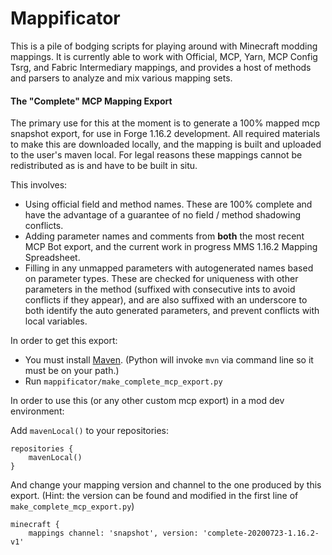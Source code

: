 # Mappificator

This is a pile of bodging scripts for playing around with Minecraft modding mappings. It is currently able to work with Official, MCP, Yarn, MCP Config Tsrg, and Fabric Intermediary mappings, and provides a host of methods and parsers to analyze and mix various mapping sets.

#### The "Complete" MCP Mapping Export

The primary use for this at the moment is to generate a 100% mapped mcp snapshot export, for use in Forge 1.16.2 development. All required materials to make this are downloaded locally, and the mapping is built and uploaded to the user's maven local. For legal reasons these mappings cannot be redistributed as is and have to be built in situ.

This involves:
- Using official field and method names. These are 100% complete and have the advantage of a guarantee of no field / method shadowing conflicts.
- Adding parameter names and comments from **both** the most recent MCP Bot export, and the current work in progress MMS 1.16.2 Mapping Spreadsheet.
- Filling in any unmapped parameters with autogenerated names based on parameter types. These are checked for uniqueness with other parameters in the method (suffixed with consecutive ints to avoid conflicts if they appear), and are also suffixed with an underscore to both identify the auto generated parameters, and prevent conflicts with local variables.

In order to get this export:

- You must install [Maven](https://maven.apache.org/). (Python will invoke `mvn` via command line so it must be on your path.)
- Run `mappificator/make_complete_mcp_export.py`

In order to use this (or any other custom mcp export) in a mod dev environment:

Add `mavenLocal()` to your repositories:

```
repositories {
    mavenLocal()
}
```

And change your mapping version and channel to the one produced by this export. (Hint: the version can be found and modified in the first line of `make_complete_mcp_export.py`)

```
minecraft {
    mappings channel: 'snapshot', version: 'complete-20200723-1.16.2-v1'
```